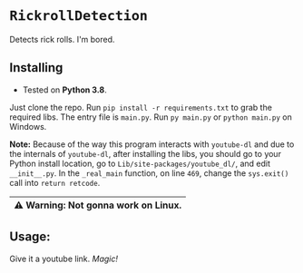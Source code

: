 # `RickrollDetection`
Detects rick rolls. I'm bored.


## Installing
- Tested on **Python 3.8**.

Just clone the repo. Run `pip install -r requirements.txt` to grab the required libs. The entry file is `main.py`. Run `py main.py` or `python main.py` on Windows.

**Note:** Because of the way this program interacts with `youtube-dl` and due to the internals of `youtube-dl`, after installing the libs, you should go to your Python install location, go to `Lib/site-packages/youtube_dl/`, and edit `__init__.py`. In the `_real_main` function, on line `469`, change the `sys.exit()` call into `return retcode`.

| :warning: Warning: Not gonna work on Linux. |
|---|

## Usage:
Give it a youtube link. *Magic!*
